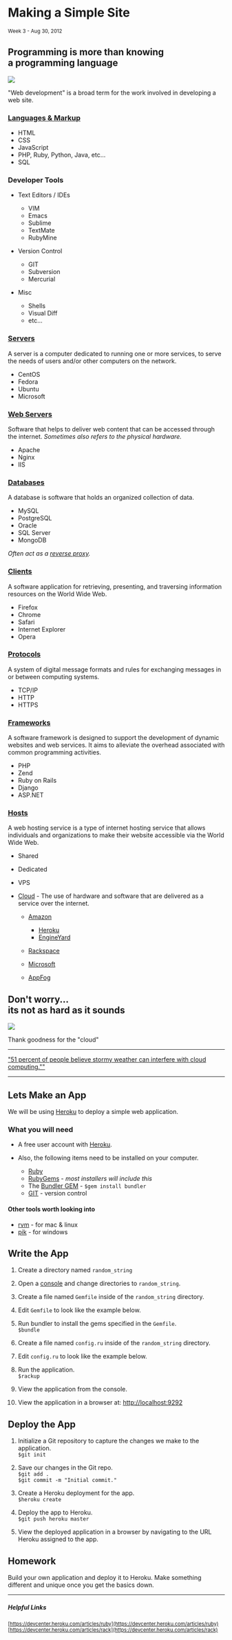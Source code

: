 <h1>Making a Simple Site</h1>
<small class="article-source">
  Week 3 - Aug 30, 2012
</small>

## Programming is more than knowing<br /> a programming language

![](/img/space-shuttle.jpg)

"Web development" is a broad term for the work involved in developing a web site.

### [Languages & Markup](http://en.wikipedia.org/wiki/Web_development)

  * HTML
  * CSS
  * JavaScript
  * PHP, Ruby, Python, Java, etc...
  * SQL

### Developer Tools

  * Text Editors / IDEs

    * VIM
    * Emacs
    * Sublime
    * TextMate
    * RubyMine

  * Version Control

    * GIT
    * Subversion
    * Mercurial

  * Misc

    * Shells
    * Visual Diff
    * etc...


### <a href="http://en.wikipedia.org/wiki/Server_(computing)">Servers</a>

A server is a computer dedicated to running one or more services, to serve the needs of users and/or other computers on the network.

  * CentOS
  * Fedora
  * Ubuntu
  * Microsoft

### [Web Servers](http://en.wikipedia.org/wiki/Web_server)

Software that helps to deliver web content that can be accessed through the internet.
*Sometimes also refers to the physical hardware.*

  * Apache
  * Nginx
  * IIS

### [Databases](http://en.wikipedia.org/wiki/Database)

A database is software that holds an organized collection of data.

  * MySQL
  * PostgreSQL
  * Oracle
  * SQL Server
  * MongoDB

*Often act as a [reverse proxy](http://en.wikipedia.org/wiki/Reverse_proxy).*

### [Clients](http://en.wikipedia.org/wiki/Web_browser)

A software application for retrieving, presenting, and traversing information resources on the World Wide Web.

  * Firefox
  * Chrome
  * Safari
  * Internet Explorer
  * Opera

### [Protocols](http://en.wikipedia.org/wiki/Communications_protocol)

A system of digital message formats and rules for exchanging messages in or between computing systems.

  * TCP/IP
  * HTTP
  * HTTPS

### [Frameworks](http://en.wikipedia.org/wiki/Web_application_framework)

A software framework is designed to support the development of dynamic websites and web services.
It aims to alleviate the overhead associated with common programming activities.

  * PHP
  * Zend
  * Ruby on Rails
  * Django
  * ASP.NET

### [Hosts](http://en.wikipedia.org/wiki/Web_host)

A web hosting service is a type of internet hosting service that allows individuals and organizations to make their website accessible via the World Wide Web.

  * Shared
  * Dedicated
  * VPS
  * [Cloud](http://en.wikipedia.org/wiki/Cloud_computing) - The use of hardware and software that are delivered as a service over the internet.

    * [Amazon](http://aws.amazon.com/)

      * [Heroku](http://www.heroku.com/)
      * [EngineYard](http://www.engineyard.com/)

    * [Rackspace](http://www.rackspace.com/cloud/)
    * [Microsoft](http://www.windowsazure.com/en-us/)
    * [AppFog](http://www.appfog.com/)

## Don't worry... <br />its not as hard as it sounds

![](/img/cat-on-back.jpg)

Thank goodness for the "cloud"

---

["51 percent of people believe stormy weather can interfere with cloud computing.""](http://www.citrix.com/English/NE/news/news.asp?newsID=2328309)

---

## Lets Make an App

We will be using [Heroku](http://www.heroku.com/) to deploy a simple web application.

### What you will need

* A free user account with [Heroku](https://api.heroku.com/signup).

* Also, the following items need to be installed on your computer.

  * [Ruby](http://www.ruby-lang.org/en/)
  * [RubyGems](http://docs.rubygems.org/read/book/1) - *most installers will include this*
  * The [Bundler GEM](http://gembundler.com/) - `$gem install bundler`
  * [GIT](http://git-scm.com/) - version control

#### Other tools worth looking into

* [rvm](https://rvm.io/) - for mac & linux
* [pik](https://github.com/vertiginous/pik/) - for windows

## Write the App

1. Create a directory named `random_string`

1. Open a [console](http://en.wikipedia.org/wiki/System_console) and change directories to `random_string`.<br />

1. Create a file named `Gemfile` inside of the `random_string` directory.

1. Edit `Gemfile` to look like the example below.
   <script src="https://gist.github.com/3527573.js?file=Gemfile"></script>

1. Run bundler to install the gems specified in the `Gemfile`.<br />
   `$bundle`

1. Create a file named `config.ru` inside of the `random_string` directory.

1. Edit `config.ru` to look like the example below.
   <script src="https://gist.github.com/3528152.js?file=config.ru"></script>

1. Run the application.<br />
   `$rackup`

1. View the application from the console.
   <script src="https://gist.github.com/3530540.js?file=gistfile1.sh"></script>

1. View the application in a browser at: [http://localhost:9292](http://localhost:9292)

## Deploy the App

1. Initialize a Git repository to capture the changes we make to the application.<br />
   `$git init`

1. Save our changes in the Git repo.<br />
   `$git add .`<br />
   `$git commit -m "Initial commit."`<br />

1. Create a Heroku deployment for the app.<br />
   `$heroku create`

1. Deploy the app to Heroku.<br />
   `$git push heroku master`

1. View the deployed application in a browser by navigating to the URL Heroku assigned to the app.


## Homework

Build your own application and deploy it to Heroku.
Make something different and unique once you get the basics down.

---

##### Helpful Links

<small>[https://devcenter.heroku.com/articles/ruby](https://devcenter.heroku.com/articles/ruby)</small><br/>
<small>[https://devcenter.heroku.com/articles/rack](https://devcenter.heroku.com/articles/rack)</small><br/>
